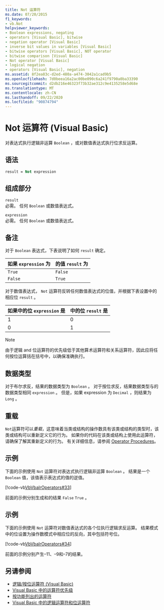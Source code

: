 ```yaml
---
title: Not 运算符
ms.date: 07/20/2015
f1_keywords:
- vb.Not
helpviewer_keywords:
- Boolean expressions, negating
- operators [Visual Basic], bitwise
- negation operator [Visual Basic]
- inverse bit values in variables [Visual Basic]
- bitwise operators [Visual Basic], NOT operator
- bitwise comparison [Visual Basic]
- Not operator [Visual Basic]
- logical negation
- operators [Visual Basic], negation
ms.assetid: 8f2ea83c-d2ed-480a-a474-3042a1cad9b5
ms.openlocfilehash: 7d0beea16a2ac00be090c6a241f9790a0ba33390
ms.sourcegitcommit: d2db216e46323f73b32ae312c9e4135258e5d68e
ms.translationtype: MT
ms.contentlocale: zh-CN
ms.lasthandoff: 09/22/2020
ms.locfileid: "90874794"
---
```

# <a name="not-operator-visual-basic"></a>Not 运算符 (Visual Basic)

对表达式执行逻辑非运算 `Boolean` ，或对数值表达式执行位求反运算。  
  
## <a name="syntax"></a>语法  
  
```vb  
result = Not expression  
```  
  
## <a name="parts"></a>组成部分  

 `result`  
 必需。 任何 `Boolean` 或数值表达式。  
  
 `expression`  
 必需。 任何 `Boolean` 或数值表达式。  
  
## <a name="remarks"></a>备注  

 对于 `Boolean` 表达式，下表说明了如何 `result` 确定。  
  
|如果 `expression` 为 |的值 `result` 为|  
|------------------------|------------------------------|  
|`True`|`False`|  
|`False`|`True`|  
  
 对于数值表达式， `Not` 运算符反转任何数值表达式的位值，并根据下表设置中的相应位 `result` 。  
  
|如果中的位 `expression` 是|中的位 `result` 是|  
|-------------------------------|----------------------------|  
|1|0|  
|0|1|  
  
> [!NOTE]
> 由于逻辑 and 位运算符的优先级低于其他算术运算符和关系运算符，因此应将任何按位运算括在括号中，以确保准确执行。  
  
## <a name="data-types"></a>数据类型  

 对于布尔求反，结果的数据类型为 `Boolean` 。 对于按位求反，结果数据类型与的数据类型相同 `expression` 。 但是，如果 expression 为 `Decimal` ，则结果为 `Long` 。  
  
## <a name="overloading"></a>重载  

 `Not`运算符可以*重载*，这意味着当类或结构的操作数具有该类或结构的类型时，该类或结构可以重新定义它的行为。 如果你的代码在该类或结构上使用此运算符，请确保了解其重新定义的行为。 有关详细信息，请参阅 [Operator Procedures](../../programming-guide/language-features/procedures/operator-procedures.md)。  
  
## <a name="example"></a>示例  

 下面的示例使用 `Not` 运算符对表达式执行逻辑非运算 `Boolean` 。 结果是一个 `Boolean` 值，该值表示表达式的值的逆值。  
  
 [!code-vb[VbVbalrOperators#33](~/samples/snippets/visualbasic/VS_Snippets_VBCSharp/VbVbalrOperators/VB/Class1.vb#33)]  
  
 前面的示例分别生成和的结果 `False` `True` 。  
  
## <a name="example"></a>示例  

 下面的示例使用 `Not` 运算符对数值表达式的各个位执行逻辑求反运算。 结果模式中的位设置为操作数模式中相应位的反向，其中包括符号位。  
  
 [!code-vb[VbVbalrOperators#34](~/samples/snippets/visualbasic/VS_Snippets_VBCSharp/VbVbalrOperators/VB/Class1.vb#34)]  
  
 前面的示例分别产生–11、–9和–7的结果。  
  
## <a name="see-also"></a>另请参阅

- [逻辑/按位运算符 (Visual Basic)](logical-bitwise-operators.md)
- [Visual Basic 中的运算符优先级](operator-precedence.md)
- [按功能列出的运算符](operators-listed-by-functionality.md)
- [Visual Basic 中的逻辑运算符和位运算符](../../programming-guide/language-features/operators-and-expressions/logical-and-bitwise-operators.md)
